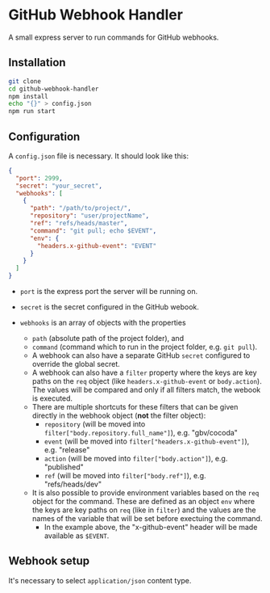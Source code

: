 # GitHub Webhook Handler

A small express server to run commands for GitHub webhooks.

## Installation

```bash
git clone
cd github-webhook-handler
npm install
echo "{}" > config.json
npm run start
```

## Configuration

A `config.json` file is necessary. It should look like this:

```json
{
  "port": 2999,
  "secret": "your_secret",
  "webhooks": [
    {
      "path": "/path/to/project/",
      "repository": "user/projectName",
      "ref": "refs/heads/master",
      "command": "git pull; echo $EVENT",
      "env": {
        "headers.x-github-event": "EVENT"
      }
    }
  ]
}
```

- `port` is the express port the server will be running on.
- `secret` is the secret configured in the GitHub webook.

- `webhooks` is an array of objects with the properties
  - `path` (absolute path of the project folder), and
  - `command` (command which to run in the project folder, e.g. `git pull`).
  - A webhook can also have a separate GitHub `secret` configured to override the global secret.
  - A webhook can also have a `filter` property where the keys are key paths on the `req` object (like `headers.x-github-event` or `body.action`). The values will be compared and only if all filters match, the webook is executed.
  - There are multiple shortcuts for these filters that can be given directly in the webhook object (**not** the filter object):
    - `repository` (will be moved into `filter["body.repository.full_name"]`), e.g. "gbv/cocoda"
    - `event` (will be moved into `filter["headers.x-github-event"]`), e.g. "release"
    - `action` (will be moved into `filter["body.action"]`), e.g. "published"
    - `ref` (will be moved into `filter["body.ref"]`), e.g. "refs/heads/dev"
  - It is also possible to provide environment variables based on the `req` object for the command. These are defined as an object `env` where the keys are key paths on `req` (like in `filter`) and the values are the names of the variable that will be set before exectuing the command.
    - In the example above, the "x-github-event" header will be made available as `$EVENT`.

## Webhook setup

It's necessary to select `application/json` content type.
